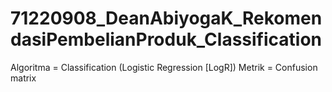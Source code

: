 # 71220908_DeanAbiyogaK_RekomendasiPembelianProduk_Classification

Algoritma = Classification (Logistic Regression [LogR])
Metrik = Confusion matrix
